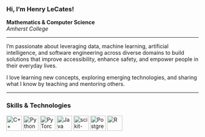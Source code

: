 ### Hi, I’m **Henry LeCates**!

**Mathematics & Computer Science**  
*Amherst College*

--- 

I’m passionate about leveraging data, machine learning, artificial intelligence, and software engineering across diverse domains to build solutions that improve accessibility, enhance safety, and empower people in their everyday lives.

I love learning new concepts, exploring emerging technologies, and sharing what I know by teaching and mentoring others.

---

### Skills & Technologies

<p align="left">
  <a href="https://isocpp.org/" target="_blank">
    <img src="https://cdn.jsdelivr.net/gh/devicons/devicon/icons/cplusplus/cplusplus-original.svg"
         alt="C++" width="40" /></a>
  <a href="https://www.python.org/" target="_blank">
    <img src="https://cdn.jsdelivr.net/gh/devicons/devicon/icons/python/python-original.svg"
         alt="Python" width="40" /></a>
  <a href="https://pytorch.org/" target="_blank">
    <img src="https://cdn.jsdelivr.net/gh/devicons/devicon/icons/pytorch/pytorch-original.svg"
         alt="PyTorch" width="40" /></a>
  <a href="https://www.java.com/" target="_blank">
    <img src="https://cdn.jsdelivr.net/gh/devicons/devicon/icons/java/java-original.svg"
         alt="Java" width="40" /></a>
  <a href="https://scikit-learn.org/" target="_blank">
    <img src="https://cdn.jsdelivr.net/gh/devicons/devicon/icons/scikitlearn/scikitlearn-original.svg"
         alt="scikit-learn" width="40" /></a>
  <a href="https://www.postgresql.org/" target="_blank">
    <img src="https://cdn.jsdelivr.net/gh/devicons/devicon/icons/postgresql/postgresql-original.svg"
         alt="PostgreSQL" width="40" /></a>
  <a href="https://www.r-project.org/" target="_blank">
    <img src="https://cdn.jsdelivr.net/gh/devicons/devicon/icons/r/r-original.svg"
         alt="R" width="40" /></a>
</p>
